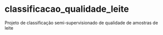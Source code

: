 # classificacao_qualidade_leite
Projeto de classificação semi-supervisionado de qualidade de amostras de leite
